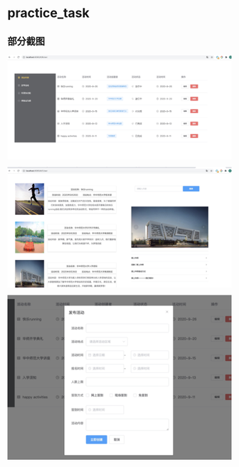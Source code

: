 # practice_task

## 部分截图

!["img"](https://github.com/920232796/practice_task/blob/main/img/BUser.png)

!["img"](https://github.com/920232796/practice_task/blob/main/img/CUser.png)

!["img"](https://github.com/920232796/practice_task/blob/main/img/submit.png)